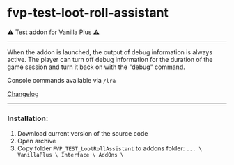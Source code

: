 # fvp-test-loot-roll-assistant
:warning: Test addon for Vanilla Plus :warning:

---

When the addon is launched, the output of debug information is always active.
The player can turn off debug information for the duration of the game session and turn it back on with the "debug" command.

Console commands available via `/lra`

[Changelog](CHANGELOG.md)

---

### Installation:
1. Download current version of the source code
2. Open archive
3. Copy folder `FVP_TEST_LootRollAssistant` to addons folder: `... \ VanillaPlus \ Interface \ AddOns \`
